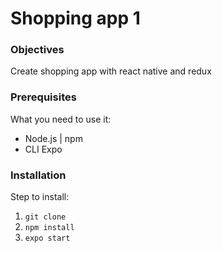 # Shopping app 1

### Objectives

Create shopping app with react native and redux 

### Prerequisites

What you need to use it:
  * Node.js | npm
  * CLI Expo

### Installation

Step to install:
  1. ``` git clone ```
  2. ``` npm install ```
  3. ``` expo start ```
